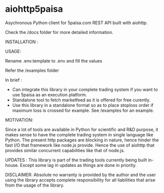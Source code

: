 # aiohttp5paisa

Asychronous Python client for 5paisa.com REST API built with aiohttp. 

Check the /docs folder for more detailed information.

INSTALLATION :


USAGE: 


Rename .env.template to .env and fill the values

Refer the /examples folder

In brief :

* Can integrate this library in your complete trading system if you want to use 5paisa as an execution platform.
* Standalone tool to fetch marketfeed as it is offered for free curently.
* Use this library in a standalone format so as to place stoploss order if maximum loss is crossed for example. See /examples for an example.

MOTIVATION:

Since a lot of tools are available in Python for scientific and R&D purpose, it makes sense to have the complete trading system in single language like Python.
The present http packages are blocking in nature, hence hinder the fast I/O that framework like node.js provide. Hence the use of aiohttp that provides similar concurrent capabilities like that of node.js.

UPDATES :
This library is part of the trading tools currently being built in-house. Except some lag in updates as things are done in priority.

DISCLAIMER:
Absolute no warranty is provided by the author and the user using the library accepts complete responsibility for all liabilities that arise from the usage of the library.
